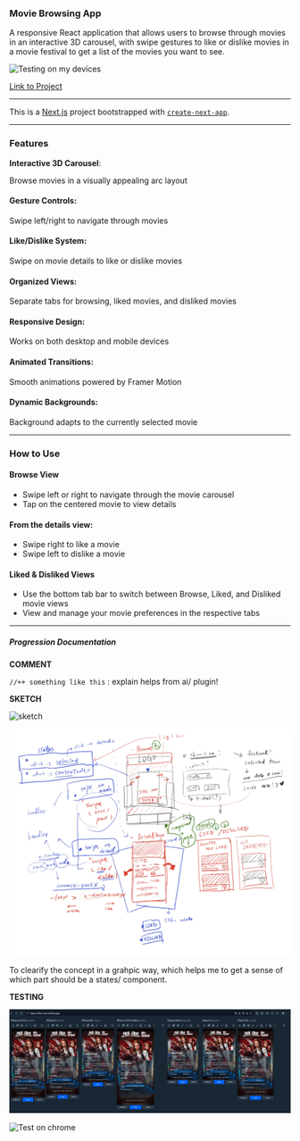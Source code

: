 ### Movie Browsing App
 A responsive React application that allows users to browse through movies in an interactive 3D carousel, with swipe gestures to like or dislike movies in a movie festival to get a list of the movies you want to see.


![Testing on my devices](/public/test-on-devices.gif)

 [Link to Project](https://film-nav.netlify.app/)

-----

 This is a [Next.js](https://nextjs.org) project bootstrapped with [`create-next-app`](https://github.com/vercel/next.js/tree/canary/packages/create-next-app).

 -----

### Features
 **Interactive 3D Carousel**: 

Browse movies in a visually appealing arc layout


 #### **Gesture Controls**:

 Swipe left/right to navigate through movies


 #### **Like/Dislike System**:

 Swipe on movie details to like or dislike movies


  #### **Organized Views**:

 Separate tabs for browsing, liked movies, and disliked movies


  #### **Responsive Design**:

 Works on both desktop and mobile devices


  #### **Animated Transitions**:

 Smooth animations powered by Framer Motion


  #### **Dynamic Backgrounds**:

 Background adapts to the currently selected movie

-----
### How to Use
#### Browse View

- Swipe left or right to navigate through the movie carousel
- Tap on the centered movie to view details

#### From the details view:

- Swipe right to like a movie
- Swipe left to dislike a movie

#### Liked & Disliked Views

- Use the bottom tab bar to switch between Browse, Liked, and Disliked movie views
- View and manage your movie preferences in the respective tabs

-----

##### Progression Documentation

**COMMENT**

`//++ something like this` : explain helps from ai/ plugin!

**SKETCH**

![sketch](/public/IMG_4319.jpg)


![sketch w thought on IPAD](/public/structure.jpg)


To clearify the concept in a grahpic way, which helps me to get a sense of which part should be a states/ component.



**TESTING**

![Testing on responsive app](/public/screenshot-0425.png)

![Test on chrome](/public/testing-in-chrome.gif)
